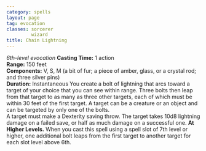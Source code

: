 ```yaml
---
category: spells
layout: page
tag: evocation
classes: sorcerer
         wizard
title: Chain Lightning 
---
```

_6th-level evocation_ 
**Casting Time:** 1 action    
**Range:** 150 feet    
**Components:** V, S, M (a bit of fur; a piece of amber, glass, or a crystal rod; and three silver pins)    
**Duration:** Instantaneous 
You create a bolt of lightning that arcs toward a target of your choice that you can see within range. Three bolts then leap from that target to as many as three other targets, each of which must be within 30 feet of the first target. A target can be a creature or an object and can be targeted by only one of the bolts.    
A target must make a Dexterity saving throw. The target takes 10d8 lightning damage on a failed save, or half as much damage on a successful one. 
**At Higher Levels.** When you cast this spell using a spell slot of 7th level or higher, one additional bolt leaps from the first target to another target for each slot level above 6th. 